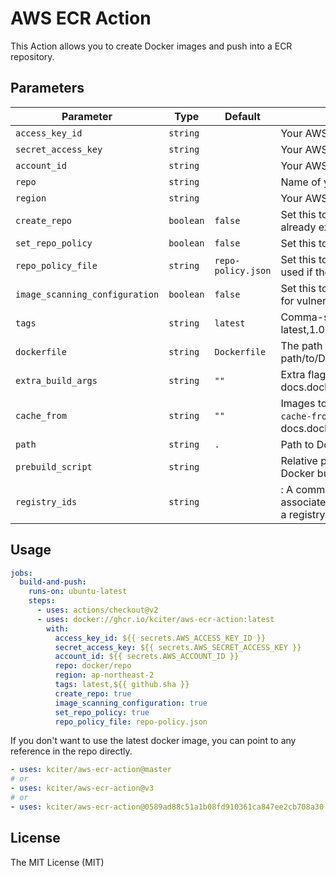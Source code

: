 # AWS ECR Action

This Action allows you to create Docker images and push into a ECR repository.

## Parameters

| Parameter                      | Type      | Default            | Description                                                                                                                                                    |
| ------------------------------ | --------- | ------------------ | -------------------------------------------------------------------------------------------------------------------------------------------------------------- |
| `access_key_id`                | `string`  |                    | Your AWS access key id                                                                                                                                         |
| `secret_access_key`            | `string`  |                    | Your AWS secret access key                                                                                                                                     |
| `account_id`                   | `string`  |                    | Your AWS Account ID                                                                                                                                            |
| `repo`                         | `string`  |                    | Name of your ECR repository                                                                                                                                    |
| `region`                       | `string`  |                    | Your AWS region                                                                                                                                                |
| `create_repo`                  | `boolean` | `false`            | Set this to true to create the repository if it does not already exist                                                                                         |
| `set_repo_policy`              | `boolean` | `false`            | Set this to true to set a IAM policy on the repository                                                                                                         |
| `repo_policy_file`             | `string`  | `repo-policy.json` | Set this to repository policy statement json file. only used if the set_repo_policy is set to true                                                             |
| `image_scanning_configuration` | `boolean` | `false`            | Set this to True if you want AWS to scan your images for vulnerabilities                                                                                       |
| `tags`                         | `string`  | `latest`           | Comma-separated string of ECR image tags (ex latest,1.0.0,)                                                                                                    |
| `dockerfile`                   | `string`  | `Dockerfile`       | The path to the Dockerfile to be used (e.g., path/to/Dockerfile)                                                                                               |
| `extra_build_args`             | `string`  | `""`               | Extra flags to pass to docker build (see docs.docker.com/engine/reference/commandline/build)                                                                   |
| `cache_from`                   | `string`  | `""`               | Images to use as cache for the docker build (see `--cache-from` argument docs.docker.com/engine/reference/commandline/build)                                   |
| `path`                         | `string`  | `.`                | Path to Dockerfile, defaults to the working directory                                                                                                          |
| `prebuild_script`              | `string`  |                    | Relative path from top-level to script to run before Docker build                                                                                              |
| `registry_ids`                 | `string`  |                    | : A comma-delimited list of AWS account IDs that are associated with the ECR registries. If you do not specify a registry, the default ECR registry is assumed |

## Usage

```yaml
jobs:
  build-and-push:
    runs-on: ubuntu-latest
    steps:
      - uses: actions/checkout@v2
      - uses: docker://ghcr.io/kciter/aws-ecr-action:latest
        with:
          access_key_id: ${{ secrets.AWS_ACCESS_KEY_ID }}
          secret_access_key: ${{ secrets.AWS_SECRET_ACCESS_KEY }}
          account_id: ${{ secrets.AWS_ACCOUNT_ID }}
          repo: docker/repo
          region: ap-northeast-2
          tags: latest,${{ github.sha }}
          create_repo: true
          image_scanning_configuration: true
          set_repo_policy: true
          repo_policy_file: repo-policy.json
```

If you don't want to use the latest docker image, you can point to any reference in the repo directly.

```yaml
- uses: kciter/aws-ecr-action@master
# or
- uses: kciter/aws-ecr-action@v3
# or
- uses: kciter/aws-ecr-action@0589ad88c51a1b08fd910361ca847ee2cb708a30
```

## License

The MIT License (MIT)
